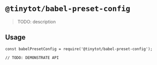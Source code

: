 # `@tinytot/babel-preset-config`

> TODO: description

## Usage

```
const babelPresetConfig = require('@tinytot/babel-preset-config');

// TODO: DEMONSTRATE API
```
